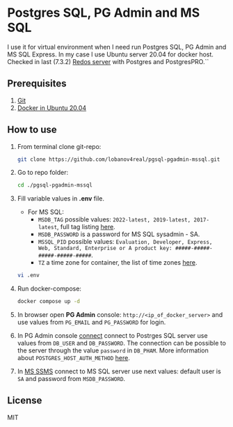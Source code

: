 # Postgres SQL, PG Admin and MS SQL

I use it for virtual environment when I need run Postgres SQL, PG Admin and MS SQL Express. In my case I use Ubuntu server 20.04 for docker host.
Checked in last (7.3.2) [Redos server](https://redos.red-soft.ru/product/downloads/) with Postgres and PostgresPRO.``

## Prerequisites

1. [Git](https://git-scm.com/downloads)
2. [Docker in Ubuntu 20.04](https://github.com/lobanov4real/installation-guiedes/blob/main/install_docker_ubuntu_20-04.md)

## How to use

1. From terminal clone git-repo:

    ```bash
    git clone https://github.com/lobanov4real/pgsql-pgadmin-mssql.git
    ```

2. Go to repo folder:

    ```bash
    cd ./pgsql-pgadmin-mssql
    ```

3. Fill variable values in **.env** file.

    * For MS SQL:
        * `MSDB_TAG` possible values: `2022-latest, 2019-latest, 2017-latest`, full tag listing [here](https://hub.docker.com/_/microsoft-mssql-server).
        * `MSDB_PASSWORD` is a password for MS SQL sysadmin - SA.
        * `MSSQL_PID` possible values: `Evaluation, Developer, Express, Web, Standard, Enterprise or A product key: #####-#####-#####-#####-#####`.
        * `TZ` a time zone for container, the list of time zones [here](<https://en.wikipedia.org/wiki/List_of_tz_database_time_zones#List>).<p>

    ```bash
    vi .env
    ```

4. Run docker-compose:

    ```bash
    docker compose up -d
    ```

5. In browser open **PG Admin** console: ``http://<ip_of_docker_server>`` and use values from ``PG_EMAIL`` and ``PG_PASSWORD`` for login.
6. In PG Admin console [connect](https://www.pgadmin.org/docs/pgadmin4/development/connecting.html) connect to Postrges SQL server use values from ``DB_USER`` and ``DB_PASSWORD``. The connection can be possible to the server through the value ``password`` in ``DB_PHAM``. More information about ``POSTGRES_HOST_AUTH_METHOD`` [here](https://hub.docker.com/_/postgres).
7. In [MS SSMS](https://learn.microsoft.com/ru-ru/sql/ssms/download-sql-server-management-studio-ssms?view=sql-server-ver16) connect to MS SQL server use next values: default user is ``SA`` and password from ``MSDB_PASSWORD``.

## License

MIT
